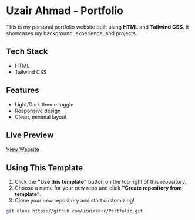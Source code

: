 # Uzair Ahmad - Portfolio

This is my personal portfolio website built using **HTML** and **Tailwind CSS**. It showcases my background, experience, and projects.

## Tech Stack
- HTML
- Tailwind CSS

## Features
- Light/Dark theme toggle
- Responsive design
- Clean, minimal layout

## Live Preview
[View Website](https://uzairkbrr.netlify.app)


## Using This Template

1. Click the **"Use this template"** button on the top right of this repository.
2. Choose a name for your new repo and click **"Create repository from template"**.
3. Clone your new repository and start customizing!

```bash
git clone https://github.com/uzairkbrr/Portfolio.git
